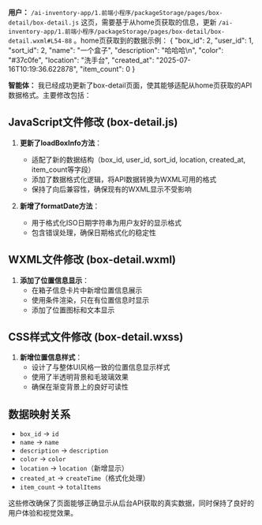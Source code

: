 **用户：** 
`/ai-inventory-app/1.前端小程序/packageStorage/pages/box-detail/box-detail.js` 这页，需要基于从home页获取的信息，更新 `/ai-inventory-app/1.前端小程序/packageStorage/pages/box-detail/box-detail.wxml#L54-88` 。home页获取到的数据示例：
       { 
         "box_id": 2, 
         "user_id": 1, 
         "sort_id": 2, 
         "name": "一个盒子", 
         "description": "哈哈哈\n", 
         "color": "#37c0fe", 
         "location": "洗手台", 
         "created_at": "2025-07-16T10:19:36.622878", 
         "item_count": 0 
       }

**智能体：** 
我已经成功更新了box-detail页面，使其能够适配从home页获取的API数据格式。主要修改包括：

## JavaScript文件修改 (box-detail.js)

1. **更新了loadBoxInfo方法**：
   - 适配了新的数据结构（box_id, user_id, sort_id, location, created_at, item_count等字段）
   - 添加了数据格式化逻辑，将API数据转换为WXML可用的格式
   - 保持了向后兼容性，确保现有的WXML显示不受影响

2. **新增了formatDate方法**：
   - 用于格式化ISO日期字符串为用户友好的显示格式
   - 包含错误处理，确保日期格式化的稳定性

## WXML文件修改 (box-detail.wxml)

1. **添加了位置信息显示**：
   - 在箱子信息卡片中新增位置信息展示
   - 使用条件渲染，只在有位置信息时显示
   - 添加了位置图标和文本显示

## CSS样式文件修改 (box-detail.wxss)

1. **新增位置信息样式**：
   - 设计了与整体UI风格一致的位置信息显示样式
   - 使用了半透明背景和毛玻璃效果
   - 确保在渐变背景上的良好可读性

## 数据映射关系

- `box_id` → `id`
- `name` → `name`
- `description` → `description`
- `color` → `color`
- `location` → `location`（新增显示）
- `created_at` → `createTime`（格式化处理）
- `item_count` → `totalItems`

这些修改确保了页面能够正确显示从后台API获取的真实数据，同时保持了良好的用户体验和视觉效果。